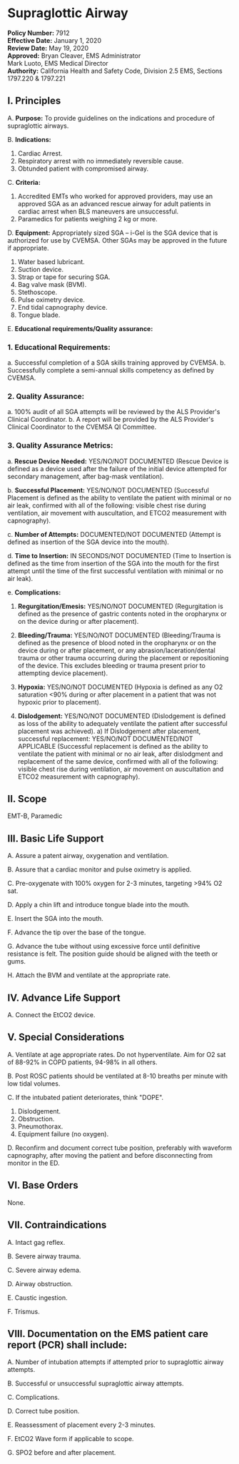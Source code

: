 # Supraglottic Airway

**Policy Number:** 7912  
**Effective Date:** January 1, 2020  
**Review Date:** May 19, 2020  
**Approved:** Bryan Cleaver, EMS Administrator  
Mark Luoto, EMS Medical Director  
**Authority:** California Health and Safety Code, Division 2.5 EMS, Sections 1797.220 & 1797.221

## I. Principles

A. **Purpose:** To provide guidelines on the indications and procedure of supraglottic airways.

B. **Indications:**
1. Cardiac Arrest.
2. Respiratory arrest with no immediately reversible cause.
3. Obtunded patient with compromised airway.

C. **Criteria:**
1. Accredited EMTs who worked for approved providers, may use an approved SGA as an advanced rescue airway for adult patients in cardiac arrest when BLS maneuvers are unsuccessful.
2. Paramedics for patients weighing 2 kg or more.

D. **Equipment:** Appropriately sized SGA – i-Gel is the SGA device that is authorized for use by CVEMSA. Other SGAs may be approved in the future if appropriate.
1. Water based lubricant.
2. Suction device.
3. Strap or tape for securing SGA.
4. Bag valve mask (BVM).
5. Stethoscope.
6. Pulse oximetry device.
7. End tidal capnography device.
8. Tongue blade.

E. **Educational requirements/Quality assurance:**

### 1. Educational Requirements:
a. Successful completion of a SGA skills training approved by CVEMSA.
b. Successfully complete a semi-annual skills competency as defined by CVEMSA.

### 2. Quality Assurance:
a. 100% audit of all SGA attempts will be reviewed by the ALS Provider's Clinical Coordinator.
b. A report will be provided by the ALS Provider's Clinical Coordinator to the CVEMSA QI Committee.

### 3. Quality Assurance Metrics:

a. **Rescue Device Needed:** YES/NO/NOT DOCUMENTED (Rescue Device is defined as a device used after the failure of the initial device attempted for secondary management, after bag-mask ventilation).

b. **Successful Placement:** YES/NO/NOT DOCUMENTED (Successful Placement is defined as the ability to ventilate the patient with minimal or no air leak, confirmed with all of the following: visible chest rise during ventilation, air movement with auscultation, and ETCO2 measurement with capnography).

c. **Number of Attempts:** DOCUMENTED/NOT DOCUMENTED (Attempt is defined as insertion of the SGA device into the mouth).

d. **Time to Insertion:** IN SECONDS/NOT DOCUMENTED (Time to Insertion is defined as the time from insertion of the SGA into the mouth for the first attempt until the time of the first successful ventilation with minimal or no air leak).

e. **Complications:**
   1) **Regurgitation/Emesis:** YES/NO/NOT DOCUMENTED (Regurgitation is defined as the presence of gastric contents noted in the oropharynx or on the device during or after placement).
   
   2) **Bleeding/Trauma:** YES/NO/NOT DOCUMENTED (Bleeding/Trauma is defined as the presence of blood noted in the oropharynx or on the device during or after placement, or any abrasion/laceration/dental trauma or other trauma occurring during the placement or repositioning of the device. This excludes bleeding or trauma present prior to attempting device placement).
   
   3) **Hypoxia:** YES/NO/NOT DOCUMENTED (Hypoxia is defined as any O2 saturation <90% during or after placement in a patient that was not hypoxic prior to placement).
   
   4) **Dislodgement:** YES/NO/NOT DOCUMENTED (Dislodgement is defined as loss of the ability to adequately ventilate the patient after successful placement was achieved).
      a) If Dislodgement after placement, successful replacement: YES/NO/NOT DOCUMENTED/NOT APPLICABLE (Successful replacement is defined as the ability to ventilate the patient with minimal or no air leak, after dislodgment and replacement of the same device, confirmed with all of the following: visible chest rise during ventilation, air movement on auscultation and ETCO2 measurement with capnography).

## II. Scope

EMT-B, Paramedic

## III. Basic Life Support

A. Assure a patent airway, oxygenation and ventilation.

B. Assure that a cardiac monitor and pulse oximetry is applied.

C. Pre-oxygenate with 100% oxygen for 2-3 minutes, targeting >94% O2 sat.

D. Apply a chin lift and introduce tongue blade into the mouth.

E. Insert the SGA into the mouth.

F. Advance the tip over the base of the tongue.

G. Advance the tube without using excessive force until definitive resistance is felt. The position guide should be aligned with the teeth or gums.

H. Attach the BVM and ventilate at the appropriate rate.

## IV. Advance Life Support

A. Connect the EtCO2 device.

## V. Special Considerations

A. Ventilate at age appropriate rates. Do not hyperventilate. Aim for O2 sat of 88-92% in COPD patients, 94-98% in all others.

B. Post ROSC patients should be ventilated at 8-10 breaths per minute with low tidal volumes.

C. If the intubated patient deteriorates, think "DOPE".
1. Dislodgement.
2. Obstruction.
3. Pneumothorax.
4. Equipment failure (no oxygen).

D. Reconfirm and document correct tube position, preferably with waveform capnography, after moving the patient and before disconnecting from monitor in the ED.

## VI. Base Orders

None.

## VII. Contraindications

A. Intact gag reflex.

B. Severe airway trauma.

C. Severe airway edema.

D. Airway obstruction.

E. Caustic ingestion.

F. Trismus.

## VIII. Documentation on the EMS patient care report (PCR) shall include:

A. Number of intubation attempts if attempted prior to supraglottic airway attempts.

B. Successful or unsuccessful supraglottic airway attempts.

C. Complications.

D. Correct tube position.

E. Reassessment of placement every 2-3 minutes.

F. EtCO2 Wave form if applicable to scope.

G. SPO2 before and after placement.



